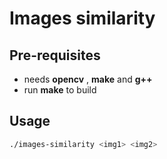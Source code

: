 # Images similarity #


## Pre-requisites ##

- needs **opencv** , **make** and **g++**
- run **make** to build

## Usage ##

```bash
./images-similarity <img1> <img2>
```